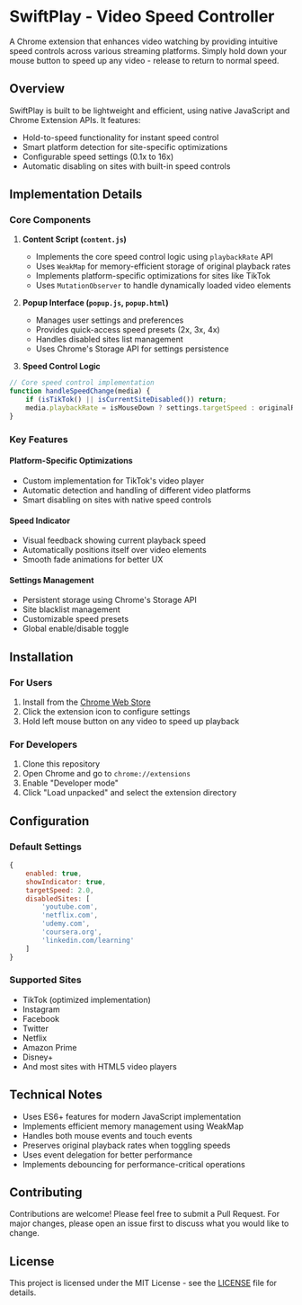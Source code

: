 # SwiftPlay - Video Speed Controller

A Chrome extension that enhances video watching by providing intuitive speed controls across various streaming platforms. Simply hold down your mouse button to speed up any video - release to return to normal speed.

## Overview

SwiftPlay is built to be lightweight and efficient, using native JavaScript and Chrome Extension APIs. It features:

- Hold-to-speed functionality for instant speed control
- Smart platform detection for site-specific optimizations
- Configurable speed settings (0.1x to 16x)
- Automatic disabling on sites with built-in speed controls

## Implementation Details

### Core Components

1. **Content Script (`content.js`)**
   - Implements the core speed control logic using `playbackRate` API
   - Uses `WeakMap` for memory-efficient storage of original playback rates
   - Implements platform-specific optimizations for sites like TikTok
   - Uses `MutationObserver` to handle dynamically loaded video elements

2. **Popup Interface (`popup.js`, `popup.html`)**
   - Manages user settings and preferences
   - Provides quick-access speed presets (2x, 3x, 4x)
   - Handles disabled sites list management
   - Uses Chrome's Storage API for settings persistence

3. **Speed Control Logic**
```javascript
// Core speed control implementation
function handleSpeedChange(media) {
    if (isTikTok() || isCurrentSiteDisabled()) return;
    media.playbackRate = isMouseDown ? settings.targetSpeed : originalRates.get(media);
}
```

### Key Features

#### Platform-Specific Optimizations
- Custom implementation for TikTok's video player
- Automatic detection and handling of different video platforms
- Smart disabling on sites with native speed controls

#### Speed Indicator
- Visual feedback showing current playback speed
- Automatically positions itself over video elements
- Smooth fade animations for better UX

#### Settings Management
- Persistent storage using Chrome's Storage API
- Site blacklist management
- Customizable speed presets
- Global enable/disable toggle

## Installation

### For Users
1. Install from the [Chrome Web Store](https://chrome.google.com/webstore/detail/YOUR_EXTENSION_ID)
2. Click the extension icon to configure settings
3. Hold left mouse button on any video to speed up playback

### For Developers
1. Clone this repository
2. Open Chrome and go to `chrome://extensions`
3. Enable "Developer mode"
4. Click "Load unpacked" and select the extension directory

## Configuration

### Default Settings
```javascript
{
    enabled: true,
    showIndicator: true,
    targetSpeed: 2.0,
    disabledSites: [
        'youtube.com',
        'netflix.com',
        'udemy.com',
        'coursera.org',
        'linkedin.com/learning'
    ]
}
```

### Supported Sites
- TikTok (optimized implementation)
- Instagram
- Facebook
- Twitter
- Netflix
- Amazon Prime
- Disney+
- And most sites with HTML5 video players

## Technical Notes

- Uses ES6+ features for modern JavaScript implementation
- Implements efficient memory management using WeakMap
- Handles both mouse events and touch events
- Preserves original playback rates when toggling speeds
- Uses event delegation for better performance
- Implements debouncing for performance-critical operations

## Contributing

Contributions are welcome! Please feel free to submit a Pull Request. For major changes, please open an issue first to discuss what you would like to change.

## License

This project is licensed under the MIT License - see the [LICENSE](LICENSE) file for details.
